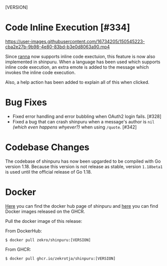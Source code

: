 [VERSION]

<!-- > **Attention**  
> This is a hotfix patch for issue #332. If you want to see the changelog for release 1.26.0, please look [**here**](https://github.com/zekroTJA/shinpuru/releases/tag/1.27.0). -->

# Code Inline Execution [#334]

https://user-images.githubusercontent.com/16734205/150545223-cba2e27b-9b98-4e80-83bd-b3e0d8063a90.mp4

Since [ranna](https://app.ranna.zekro.de) now supports inline code exectuion, this feature is now also implemented in shinpuru. When a language has been used which supports inline code execution, an extra emote is added to the message which invokes the inline code execution. 

Also, a help action has been added to explain all of this when clicked.

# Bug Fixes

- Fixed error handling and error bubbling when OAuth2 login fails. [#328]
- Fixed a bug that can crash shinpuru when a message's author is `nil` *(which even happens whyever?)* when using `/quote`. [#342]

# Codebase Changes

The codebase of shinpuru has now been upgarded to be compiled with Go version 1.18. Because this version is not release as stable, version `1.18beta1` is used until the official release of Go 1.18.

# Docker

[Here](https://hub.docker.com/r/zekro/shinpuru) you can find the docker hub page of shinpuru and [here](https://github.com/zekroTJA?tab=packages&repo_name=shinpuru) you can find Docker images released on the GHCR.

Pull the docker image of this release:

From DockerHub:

```
$ docker pull zekro/shinpuru:[VERSION]
```

From GHCR:

```
$ docker pull ghcr.io/zekrotja/shinpuru:[VERSION]
```
